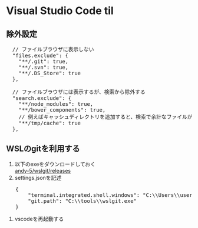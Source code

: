 # Visual Studio Code til
## 除外設定
<pre>
  // ファイルブラウザに表示しない
  "files.exclude": {
    "**/.git": true,
    "**/.svn": true,
    "**/.DS_Store": true
  },

  // ファイルブラウザには表示するが、検索から除外する
  "search.exclude": {
    "**/node_modules": true,
    "**/bower_components": true,
    // 例えばキャッシュディレクトリを追加すると、検索で余計なファイルが出てこなくて便利
    "**/tmp/cache": true
  },
</pre>

## WSLのgitを利用する
  1. 以下のexeをダウンロードしておく  
    [andy-5/wslgit/releases](https://github.com/andy-5/wslgit/releases)
  1. settings.jsonを記述
<pre>
   {
       "terminal.integrated.shell.windows": "C:\\Users\\username\\AppData\\Local\\Microsoft\\WindowsApps\\ubuntu.exe",
       "git.path": "C:\\tools\\wslgit.exe"
   }
</pre>
  1. vscodeを再起動する
  